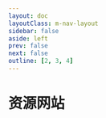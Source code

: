 ```yaml
---
layout: doc
layoutClass: m-nav-layout
sidebar: false
aside: left
prev: false
next: false
outline: [2, 3, 4]
---
```


<style src="/.vitepress/theme/style/nav.css"></style>

<script setup>
import { NAV_DATA } from '/.vitepress/theme/untils/resource'
</script>

# 资源网站

<ArticleMetadata />

<MNavLinks v-for="{title, items} in NAV_DATA" :title="title" :items="items"/>